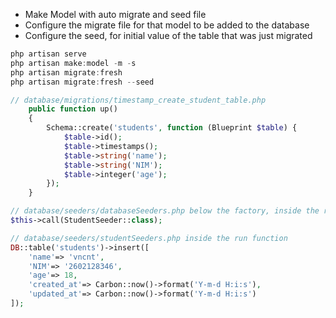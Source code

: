 - Make Model with auto migrate and seed file
- Configure the migrate file for that model to be added to the database
- Configure the seed, for initial value of the table that was just migrated
``` powershell
php artisan serve
php artisan make:model -m -s
php artisan migrate:fresh
php artisan migrate:fresh --seed
```

```php
// database/migrations/timestamp_create_student_table.php
    public function up()
    {
        Schema::create('students', function (Blueprint $table) {
            $table->id();
            $table->timestamps();
            $table->string('name');
            $table->string('NIM');
            $table->integer('age');
        });
    }

// database/seeders/databaseSeeders.php below the factory, inside the run function
$this->call(StudentSeeder::class);

// database/seeders/studentSeeders.php inside the run function
DB::table('students')->insert([
	'name'=> 'vncnt',
	'NIM'=> '2602128346',
	'age'=> 18,
	'created_at'=> Carbon::now()->format('Y-m-d H:i:s'),
	'updated_at'=> Carbon::now()->format('Y-m-d H:i:s')
]);
```